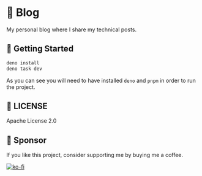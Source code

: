 # 📝 Blog

My personal blog where I share my technical posts.

## 🚀 Getting Started

```bash
deno install
deno task dev
```

As you can see you will need to have installed `deno` and `pnpm` in order to run the project.

## 📄 LICENSE

Apache License 2.0

## 💝 Sponsor

If you like this project, consider supporting me by buying me a coffee.

[![ko-fi](https://ko-fi.com/img/githubbutton_sm.svg)](https://ko-fi.com/B0B41HVJUR)
